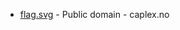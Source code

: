 * [flag.svg](https://commons.wikimedia.org/wiki/File:Bjerkreim_komm.svg) - Public domain - caplex.no
